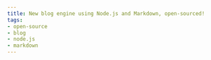 ```yaml
---
title: New blog engine using Node.js and Markdown, open-sourced!
tags:
- open-source
- blog
- node.js
- markdown
---
```

